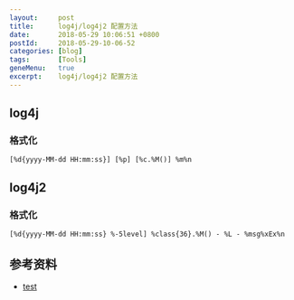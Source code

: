 ```yaml
---
layout:     post
title:      log4j/log4j2 配置方法
date:       2018-05-29 10:06:51 +0800
postId:     2018-05-29-10-06-52
categories: [blog]
tags:       [Tools]
geneMenu:   true
excerpt:    log4j/log4j2 配置方法
---
```


## log4j

### 格式化

```
[%d{yyyy-MM-dd HH:mm:ss}] [%p] [%c.%M()] %m%n
```

## log4j2

### 格式化

```
[%d{yyyy-MM-dd HH:mm:ss} %-5level] %class{36}.%M() - %L - %msg%xEx%n
```

## 参考资料

* [test](test.html)
